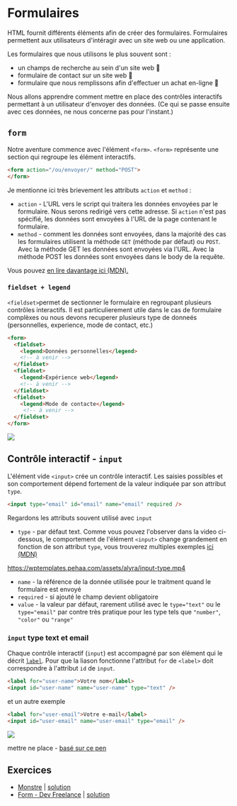 # Formulaires

HTML fournit différents éléments afin de créer des formulaires. Formulaires permettent aux utilisateurs d'intéragir avec un site web ou une application. 

Les formulaires que nous utilisons le plus souvent sont :
- un champs de recherche au sein d'un site web 🔎
- formulaire de contact sur un site web 📩
- formulaire que nous remplissons afin d'effectuer un achat en-ligne 🛒

Nous allons apprendre comment mettre en place  des contrôles interactifs permettant à un utilisateur d'envoyer des données. (Ce qui se passe ensuite avec ces données, ne nous concerne pas pour l'instant.)

## <code>form</code>

Notre aventure commence avec l'élément `<form>`. `<form>` représente une section qui regroupe les élément interactifs.

```html
<form action="/ou/envoyer/" method="POST">
</form>
```

Je mentionne ici très brievement les attributs `action` et `method` :

- `action` - L'URL vers le script qui traitera les données envoyées par le formulaire. Nous serons redirigé vers cette adresse. Si `action` n'est pas spécifié, les données sont envoyées à l'URL de la page contenant le formulaire.
- `method` - comment les données sont envoyées, dans la majorité des cas les formulaires utilisent la méthode `GET` (méthode par défaut) ou `POST`. Avec la méthode GET les données sont envoyées via l'URL.  Avec la méthode POST les données sont envoyées dans le body de la requête.

Vous pouvez [en lire davantage ici (MDN).](https://developer.mozilla.org/fr/docs/Web/Guide/HTML/Formulaires/Envoyer_et_extraire_les_donn%C3%A9es_des_formulaires)

### <code>fieldset + legend</code>

`<fieldset>`permet de sectionner le formulaire en  regroupant plusieurs contrôles interactifs. Il est particulierement utile dans le cas de formulaire complèxes ou nous devons recuperer plusieurs type de donneés (personnelles, experience, mode de contact, etc.)

```html
<form>
  <fieldset>
    <legend>Données personnelles</legend>
    <!-- à venir -->
  </fieldset>
  <fieldset>
    <legend>Expérience web</legend>
    <!-- à venir -->
  </fieldset>
  <fieldset>
    <legend>Mode de contacte</legend>
     <!-- à venir -->
  </fieldset>
</form>
```

![](https://wptemplates.pehaa.com/assets/alyra/fieldset.png)

## Contrôle interactif - <code>input</code>

L'élément vide `<input>` crée un contrôle interactif. Les saisies possibles et son comportement dépend fortement de la valeur indiquée par son attribut `type`.

```html
<input type="email" id="email" name="email" required />
```

Regardons les attributs souvent utilisé avec `input`

- `type` - par défaut text. Comme vous pouvez l'observer dans la video ci-dessous, le comportement de l'élément `<input>` change grandement en fonction de son attribut `type`, vous trouverez multiples exemples [ici (MDN)](https://developer.mozilla.org/en-US/docs/Web/HTML/Element/input)

https://wptemplates.pehaa.com/assets/alyra/input-type.mp4

- `name` - la référence de la donnée utilisée pour le traitment quand le formulaire est envoyé
- `required` - si ajouté le champ devient obligatoire
- `value` - la valeur par défaut, rarement utilisé avec le `type="text"` ou le `type="email"` par contre très pratique pour les type tels que `"number"`, `"color"` ou `"range"`

### <code>input</code> type text et email

Chaque contrôle interactif (`input`) est accompagné par son élément qui le décrit [`label`](https://developer.mozilla.org/fr/docs/Web/HTML/Element/label). Pour que la liason fonctionne l'attribut `for` de `<label>` doit correspondre à l'attribut `id` de `input`.

```html
<label for="user-name">Votre nom</label>
<input id="user-name" name="user-name" type="text" />
```

et un autre exemple 

```html
<label for="user-email">Votre e-mail</label>
<input id="user-email" name="user-email" type="email" />
```

![](https://wptemplates.pehaa.com/assets/alyra/labelinput.png)



mettre ne place - [basé sur ce pen](https://codepen.io/alyra/pen/qBOzGRo)

## Exercices

- [Monstre](https://codepen.io/alyra/pen/LYpJrwg) | [solution](https://codepen.io/alyra/pen/6476cabbc1a5a1849f5bb349a4fa4ea0)
- [Form - Dev Freelance](https://codepen.io/alyra/pen/pojOZoP) | [solution](https://codepen.io/alyra/pen/6614f36dcfcc8ae7045f250135dc77e8)
